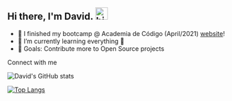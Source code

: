 ## Hi there, I'm David. <img alt="hi" width="28" src="https://c.tenor.com/yWSRmymbuBkAAAAC/waving-hi.gif" /> 

- 🔭 I finished my bootcamp @ Academia de Código (April/2021) [website]!
- 🌱 I’m currently learning everything 🤣
- 🥅 Goals: Contribute more to Open Source projects

Connect with me

![David's GitHub stats](https://github-readme-stats.vercel.app/api?username=Dnuns&show_icons=true&theme=radical&layout=compact)

[![Top Langs](https://github-readme-stats.vercel.app/api/top-langs/?username=Dnuns&layout=compact&theme=radical)](https://github.com/anuraghazra/github-readme-stats)

<br>

[website]: https://www.codeforall.cv
[linkedin]: https://linkedin.com/in/davsnuns
[portfolio]: https://dnuns.github.io/portfolio
